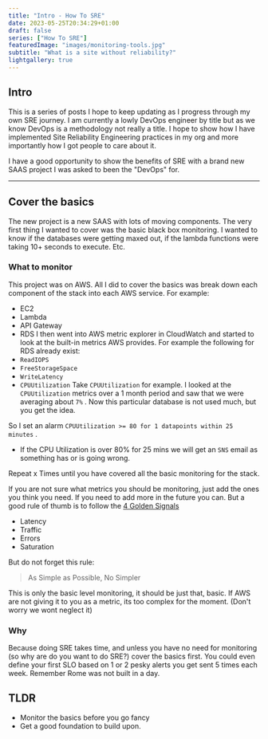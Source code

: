 ```yaml
---
title: "Intro - How To SRE"
date: 2023-05-25T20:34:29+01:00
draft: false
series: ["How To SRE"]
featuredImage: "images/monitoring-tools.jpg"
subtitle: "What is a site without reliability?"
lightgallery: true
---
```


## Intro
This is a series of posts I hope to keep updating as I progress through my own SRE journey. I am currently a lowly DevOps engineer by title but as we know DevOps is a methodology not really a title. I hope to show how I have implemented Site Reliability Engineering practices in my org and more importantly how I got people to care about it.

I have a good opportunity to show the benefits of SRE with a brand new SAAS project I was asked to been the "DevOps" for.

---
## Cover the basics
The new project is a new SAAS with lots of moving components. The very first thing I wanted to cover was the basic black box monitoring. I wanted to know if the databases were getting maxed out, if the lambda functions were taking 10+ seconds to execute. Etc.

### What to monitor

This project was on AWS. All I did to cover the basics was break down each component of the stack into each AWS service. For example:
- EC2
- Lambda
- API Gateway
- RDS
I then went into AWS metric explorer in CloudWatch and started to look at the built-in metrics AWS provides.
For example the following for RDS already exist:
- `ReadIOPS`
- `FreeStorageSpace`
- `WriteLatency`
- `CPUUtilization`
Take `CPUUtilization` for example. I looked at the `CPUUtilization` metrics over a 1 month period and saw that we were averaging about `7%` . Now this particular database is not used much, but you get the idea.

So I set an alarm `CPUUtilization >= 80 for 1 datapoints within 25 minutes` . 
- If the CPU Utilization is over 80% for 25 mins we will get an `SNS` email as something has or is going wrong.

Repeat x Times until you have covered all the basic monitoring for the stack.

If you are not sure what metrics you should be monitoring, just add the ones you think you need. If you need to add more in the future you can. But a good rule of thumb is to follow the [4 Golden Signals](https://sre.google/sre-book/monitoring-distributed-systems/)
- Latency
- Traffic
- Errors
- Saturation

But do not forget this rule: 
> As Simple as Possible, No Simpler

This is only the basic level monitoring, it should be just that, basic. If AWS are not giving it to you as a metric, its too complex for the moment. (Don't worry we wont neglect it)

### Why

Because doing SRE takes time, and unless you have no need for monitoring (so why are do you want to do SRE?) cover the basics first. You could even define your first SLO based on 1 or 2 pesky alerts you get sent 5 times each week. Remember Rome was not built in a day.

## TLDR
- Monitor the basics before you go fancy
- Get a good foundation to build upon.